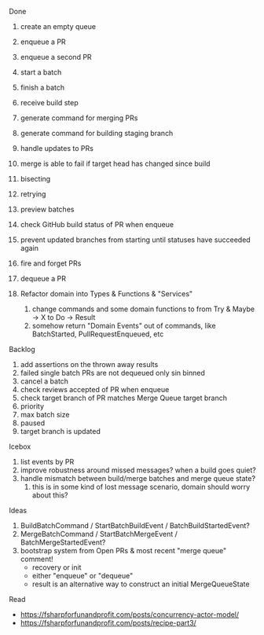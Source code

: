 Done
1.  create an empty queue
1.  enqueue a PR
1.  enqueue a second PR
1.  start a batch
1.  finish a batch
1.  receive build step
1.  generate command for merging PRs
1.  generate command for building staging branch
1.  handle updates to PRs
1.  merge is able to fail if target head has changed since build
1.  bisecting
1.  retrying
1.  preview batches
1.  check GitHub build status of PR when enqueue
1.  prevent updated branches from starting until statuses have succeeded again
1.  fire and forget PRs
1.  dequeue a PR

1.  Refactor domain into Types & Functions & "Services"
    1.  change commands and some domain functions to from Try & Maybe -> X to Do -> Result<X>
    1.  somehow return "Domain Events" out of commands, like BatchStarted, PullRequestEnqueued, etc

Backlog
1.  add assertions on the thrown away results
1.  failed single batch PRs are not dequeued only sin binned
1.  cancel a batch
1.  check reviews accepted of PR when enqueue
1.  check target branch of PR matches Merge Queue target branch
1.  priority
1.  max batch size
1.  paused
1.  target branch is updated

Icebox
1.  list events by PR
1.  improve robustness around missed messages? when a build goes quiet?
1.  handle mismatch between build/merge batches and merge queue state?
    1. this is in some kind of lost message scenario, domain should worry about this?
    
Ideas
1.  BuildBatchCommand / StartBatchBuildEvent / BatchBuildStartedEvent?
1.  MergeBatchCommand / StartBatchMergeEvent / BatchMergeStartedEvent?
1.  bootstrap system from Open PRs & most recent "merge queue" comment!
    -   recovery or init
    -   either "enqueue" or "dequeue"
    -   result is an alternative way to construct an initial MergeQueueState

Read
- https://fsharpforfunandprofit.com/posts/concurrency-actor-model/
- https://fsharpforfunandprofit.com/posts/recipe-part3/

